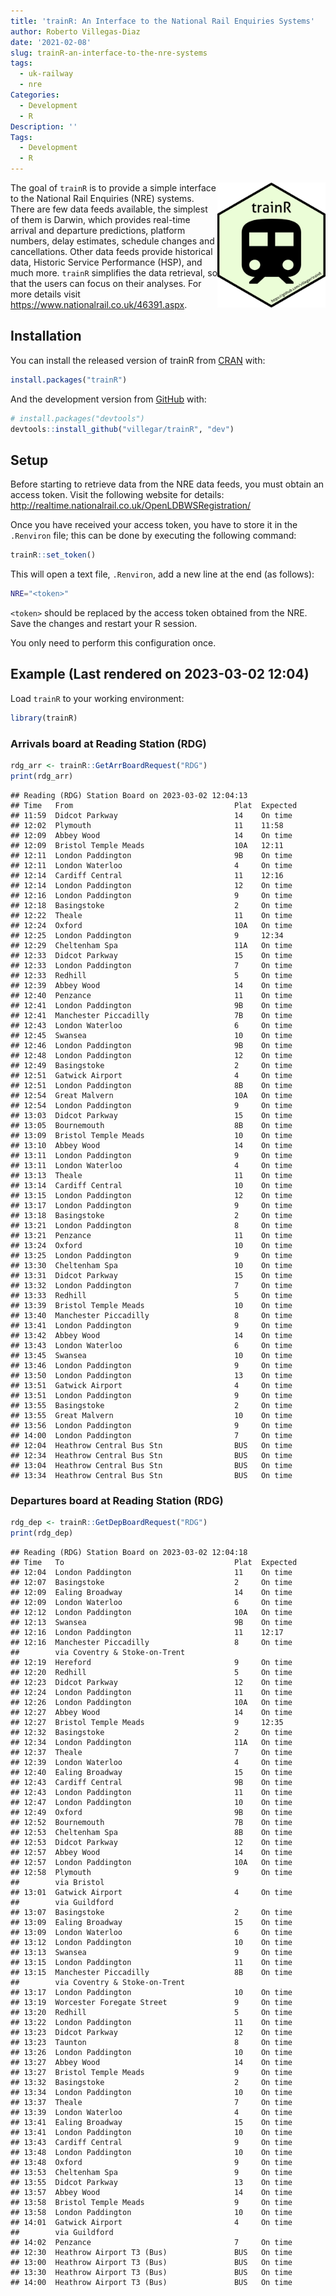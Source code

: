 ```yaml
---
title: 'trainR: An Interface to the National Rail Enquiries Systems'
author: Roberto Villegas-Diaz
date: '2021-02-08'
slug: trainR-an-interface-to-the-nre-systems
tags:
  - uk-railway
  - nre
Categories:
  - Development
  - R
Description: ''
Tags:
  - Development
  - R
---
```


<img src="https://raw.githubusercontent.com/villegar/trainR/main/inst/images/logo.png" alt="logo" align="right" height=200px/>

The goal of `trainR` is to provide a simple interface to the 
National Rail Enquiries (NRE) systems. There are few data feeds 
available, the simplest of them is Darwin, which provides real-time 
arrival and departure predictions, platform numbers, delay estimates, 
schedule changes and cancellations. Other data feeds provide historical 
data, Historic Service Performance (HSP), and much more. `trainR` 
simplifies the data retrieval, so that the users can focus on their 
analyses. For more details visit 
https://www.nationalrail.co.uk/46391.aspx.

## Installation

You can install the released version of trainR from [CRAN](https://CRAN.R-project.org) with:

``` r
install.packages("trainR")
```

And the development version from [GitHub](https://github.com/) with:

``` r
# install.packages("devtools")
devtools::install_github("villegar/trainR", "dev")
```

## Setup
Before starting to retrieve data from the NRE data feeds, you must obtain an access token. 
Visit the following website for details: http://realtime.nationalrail.co.uk/OpenLDBWSRegistration/

Once you have received your access token, you have to store it in the `.Renviron` file; this can be 
done by executing the following command:


```r
trainR::set_token()
```

This will open a text file, `.Renviron`, add a new line at the end (as follows):

```bash
NRE="<token>"
```

`<token>` should be replaced by the access token obtained from the NRE. Save the changes and restart 
your R session.

You only need to perform this configuration once.

## Example (Last rendered on 2023-03-02 12:04)

Load `trainR` to your working environment:

```r
library(trainR)
```

### Arrivals board at Reading Station (RDG)


```r
rdg_arr <- trainR::GetArrBoardRequest("RDG")
print(rdg_arr)
```

```
## Reading (RDG) Station Board on 2023-03-02 12:04:13
## Time   From                                    Plat  Expected
## 11:59  Didcot Parkway                          14    On time
## 12:02  Plymouth                                11    11:58
## 12:09  Abbey Wood                              14    On time
## 12:09  Bristol Temple Meads                    10A   12:11
## 12:11  London Paddington                       9B    On time
## 12:11  London Waterloo                         4     On time
## 12:14  Cardiff Central                         11    12:16
## 12:14  London Paddington                       12    On time
## 12:16  London Paddington                       9     On time
## 12:18  Basingstoke                             2     On time
## 12:22  Theale                                  11    On time
## 12:24  Oxford                                  10A   On time
## 12:25  London Paddington                       9     12:34
## 12:29  Cheltenham Spa                          11A   On time
## 12:33  Didcot Parkway                          15    On time
## 12:33  London Paddington                       7     On time
## 12:33  Redhill                                 5     On time
## 12:39  Abbey Wood                              14    On time
## 12:40  Penzance                                11    On time
## 12:41  London Paddington                       9B    On time
## 12:41  Manchester Piccadilly                   7B    On time
## 12:43  London Waterloo                         6     On time
## 12:45  Swansea                                 10    On time
## 12:46  London Paddington                       9B    On time
## 12:48  London Paddington                       12    On time
## 12:49  Basingstoke                             2     On time
## 12:51  Gatwick Airport                         4     On time
## 12:51  London Paddington                       8B    On time
## 12:54  Great Malvern                           10A   On time
## 12:54  London Paddington                       9     On time
## 13:03  Didcot Parkway                          15    On time
## 13:05  Bournemouth                             8B    On time
## 13:09  Bristol Temple Meads                    10    On time
## 13:10  Abbey Wood                              14    On time
## 13:11  London Paddington                       9     On time
## 13:11  London Waterloo                         4     On time
## 13:13  Theale                                  11    On time
## 13:14  Cardiff Central                         10    On time
## 13:15  London Paddington                       12    On time
## 13:17  London Paddington                       9     On time
## 13:18  Basingstoke                             2     On time
## 13:21  London Paddington                       8     On time
## 13:21  Penzance                                11    On time
## 13:24  Oxford                                  10    On time
## 13:25  London Paddington                       9     On time
## 13:30  Cheltenham Spa                          10    On time
## 13:31  Didcot Parkway                          15    On time
## 13:32  London Paddington                       7     On time
## 13:33  Redhill                                 5     On time
## 13:39  Bristol Temple Meads                    10    On time
## 13:40  Manchester Piccadilly                   8     On time
## 13:41  London Paddington                       9     On time
## 13:42  Abbey Wood                              14    On time
## 13:43  London Waterloo                         6     On time
## 13:45  Swansea                                 10    On time
## 13:46  London Paddington                       9     On time
## 13:50  London Paddington                       13    On time
## 13:51  Gatwick Airport                         4     On time
## 13:51  London Paddington                       9     On time
## 13:55  Basingstoke                             2     On time
## 13:55  Great Malvern                           10    On time
## 13:56  London Paddington                       9     On time
## 14:00  London Paddington                       7     On time
## 12:04  Heathrow Central Bus Stn                BUS   On time
## 12:34  Heathrow Central Bus Stn                BUS   On time
## 13:04  Heathrow Central Bus Stn                BUS   On time
## 13:34  Heathrow Central Bus Stn                BUS   On time
```

### Departures board at Reading Station (RDG)


```r
rdg_dep <- trainR::GetDepBoardRequest("RDG")
print(rdg_dep)
```

```
## Reading (RDG) Station Board on 2023-03-02 12:04:18
## Time   To                                      Plat  Expected
## 12:04  London Paddington                       11    On time
## 12:07  Basingstoke                             2     On time
## 12:09  Ealing Broadway                         14    On time
## 12:09  London Waterloo                         6     On time
## 12:12  London Paddington                       10A   On time
## 12:13  Swansea                                 9B    On time
## 12:16  London Paddington                       11    12:17
## 12:16  Manchester Piccadilly                   8     On time
##        via Coventry & Stoke-on-Trent           
## 12:19  Hereford                                9     On time
## 12:20  Redhill                                 5     On time
## 12:23  Didcot Parkway                          12    On time
## 12:24  London Paddington                       11    On time
## 12:26  London Paddington                       10A   On time
## 12:27  Abbey Wood                              14    On time
## 12:27  Bristol Temple Meads                    9     12:35
## 12:32  Basingstoke                             2     On time
## 12:34  London Paddington                       11A   On time
## 12:37  Theale                                  7     On time
## 12:39  London Waterloo                         4     On time
## 12:40  Ealing Broadway                         15    On time
## 12:43  Cardiff Central                         9B    On time
## 12:43  London Paddington                       11    On time
## 12:47  London Paddington                       10    On time
## 12:49  Oxford                                  9B    On time
## 12:52  Bournemouth                             7B    On time
## 12:53  Cheltenham Spa                          8B    On time
## 12:53  Didcot Parkway                          12    On time
## 12:57  Abbey Wood                              14    On time
## 12:57  London Paddington                       10A   On time
## 12:58  Plymouth                                9     On time
##        via Bristol                             
## 13:01  Gatwick Airport                         4     On time
##        via Guildford                           
## 13:07  Basingstoke                             2     On time
## 13:09  Ealing Broadway                         15    On time
## 13:09  London Waterloo                         6     On time
## 13:12  London Paddington                       10    On time
## 13:13  Swansea                                 9     On time
## 13:15  London Paddington                       11    On time
## 13:15  Manchester Piccadilly                   8B    On time
##        via Coventry & Stoke-on-Trent           
## 13:17  London Paddington                       10    On time
## 13:19  Worcester Foregate Street               9     On time
## 13:20  Redhill                                 5     On time
## 13:22  London Paddington                       11    On time
## 13:23  Didcot Parkway                          12    On time
## 13:23  Taunton                                 8     On time
## 13:26  London Paddington                       10    On time
## 13:27  Abbey Wood                              14    On time
## 13:27  Bristol Temple Meads                    9     On time
## 13:32  Basingstoke                             2     On time
## 13:34  London Paddington                       10    On time
## 13:37  Theale                                  7     On time
## 13:39  London Waterloo                         4     On time
## 13:41  Ealing Broadway                         15    On time
## 13:41  London Paddington                       10    On time
## 13:43  Cardiff Central                         9     On time
## 13:48  London Paddington                       10    On time
## 13:48  Oxford                                  9     On time
## 13:53  Cheltenham Spa                          9     On time
## 13:55  Didcot Parkway                          13    On time
## 13:57  Abbey Wood                              14    On time
## 13:58  Bristol Temple Meads                    9     On time
## 13:58  London Paddington                       10    On time
## 14:01  Gatwick Airport                         4     On time
##        via Guildford                           
## 14:02  Penzance                                7     On time
## 12:30  Heathrow Airport T3 (Bus)               BUS   On time
## 13:00  Heathrow Airport T3 (Bus)               BUS   On time
## 13:30  Heathrow Airport T3 (Bus)               BUS   On time
## 14:00  Heathrow Airport T3 (Bus)               BUS   On time
```

